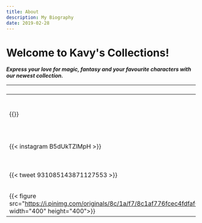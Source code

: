 ```yaml
---
title: About
description: My Biography
date: 2019-02-28
---
```

# Welcome to Kavy's Collections!  <br>
***Express your love for magic, fantasy and your favourite characters with our newest collection.***


``` ```  | ``` ```
--- | --- 
{{<youtube NiiBSu9ZhwI>}} | **Feel festive with our Limited Edition** 
{{< instagram B5dUkTZlMpH >}} | **Follow us on Instagram**
{{< tweet 931085143871127553 >}} |  **Check our Limited Edition** 
{{< figure src="https://i.pinimg.com/originals/8c/1a/f7/8c1af776fcec4fdfaf04bbe3dbbc990a.jpg" width="400" height="400">}} | **Discover the joy of shine** 
